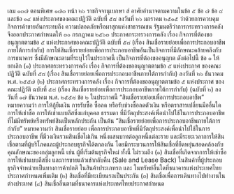 เลม ๑๓๗ ตอนพิเศษ ๑๗๓
หน้า ๒๖
ราชกิจจานุเบกษา
ส่
อาศัยอำนาจตามความในข้อ ๕ ข้อ ๗ ข้อ ๘ และข้อ ๑๔ แห่งประกาศของคณะปฏิวัติ
ฉบับที่ ๕๘ ลงวันที่ ๒๖ มกราคม ๒๕๑๕ ว่าด้วยการควบคุมกิจการค้าขายอันกระทบถึง
ความปลอดภัยหรือผาสุกแห่งสาธารณชน รัฐมนตรีว่าการกระทรวงการคลังจึงออกประกาศกำหนดให้
๓๐ กรกฎาคม ๒๕๖๓
ประกาศกระทรวงการคลัง
เรื่อง กิจการที่ต้องขออนุญาตตามข้อ ๕ แห่งประกาศของคณะปฏิวัติ ฉบับที่ ๕๘
(เรื่อง สินเชื่อรายย่อยเพื่อการประกอบอาชีพภายใต้การกํากับ)
การให้สินเชื่อรายย่อยเพื่อการประกอบอาชีพอันเป็นกิจการที่มีลักษณะคล้ายคลึงกับการธนาคาร
ซึ่งมีลักษณะตามที่ระบุไว้ในประกาศนี้ เป็นกิจการที่ต้องขออนุญาต ดังต่อไปนี้
ข้อ ๑ ให้ยกเลิก
(๑) ประกาศกระทรวงการคลัง เรื่อง กิจการที่ต้องขออนุญาตตามข้อ ๕ แห่งประกาศ
ของคณะปฏิวัติ ฉบับที่ ๕๘ (เรื่อง สินเชื่อรายย่อยเพื่อการประกอบอาชีพภายใต้การกำกับ) ลงวันที่
๒๖ ธันวาคม พ.ศ. ๒๕๕๗
(๒) ประกาศกระทรวงการคลัง เรื่อง กิจการที่ต้องขออนุญาตตามข้อ ๕ แห่งประกาศ
ของคณะปฏิวัติ ฉบับที่ ๕๘ (เรื่อง สินเชื่อรายย่อยเพื่อการประกอบอาชีพภายใต้การกำกับ) (ฉบับที่ ๒)
ลงวันที่ ๑๗ ธันวาคม พ.ศ. ๒๕๕๘
ข้อ ๒ ในประกาศนี้
“สินเชื่อรายย่อยเพื่อการประกอบอาชีพ” หมายความว่า การให้กู้ยืมเงิน การรับซื้อ ซื้อลด
หรือรับช่วงซื้อลดตัวเงิน หรือตราสารเปลี่ยนมืออื่นใด การให้เช่าซื้อ การให้เช่าแบบลีสซิ่งแก่บุคคล
ธรรมดา ที่มีวัตถุประสงค์เพื่อนำไปใช้ในการประกอบอาชีพที่ไม่มีทรัพย์หรือทรัพย์สินเป็นหลักประกัน
เป็นต้น
“สินเชื่อรายย่อยเพื่อการประกอบอาชีพภายใต้การกำกับ” หมายความว่า สินเชื่อรายย่อย
เพื่อการประกอบอาชีพที่มีวัตถุประสงค์เพื่อนำไปใช้ในการประกอบอาชีพ ที่มีวงเงินรวมสินเชื่อไม่เกิน
หนึ่งแสนบาทต่อลูกหนี้แต่ละราย และมีระยะเวลาการให้สินเชื่อตามที่ผู้บริโภคและผู้ประกอบธุรกิจได้ตกลงกัน
โดยมีกระบวนการให้สินเชื่อที่ยืดหยุ่นสอดคล้องกับคุณลักษณะของกลุ่มลูกหนี้ เช่น ผู้ที่เริ่มต้นธุรกิจใหม่
ทั้งนี้ ไม่รวมถึง
(๑) สินเชื่อที่เกิดจากการให้เช่าซื้อ การให้เช่าแบบลีสซิ่ง และการขายแล้วเช่ากลับคืน (Sale
and Lease Back) ในสินค้าที่ผู้ประกอบธุรกิจจำหน่ายเป็นทางการค้าปกติ ในสินค้าประเภทรถ และ
ในทรัพย์อื่นใดที่ธนาคารแห่งประเทศไทยประกาศกําหนดเพิ่มเติม
(๒) สินเชื่อที่มีทะเบียนรถเป็นประกัน
(๓) สินเชื่อเพื่อการเดินทางไปทำงานในต่างประเทศ
(๔) สินเชื่ออื่นตามที่ธนาคารแห่งประเทศไทยประกาศกําหนด
